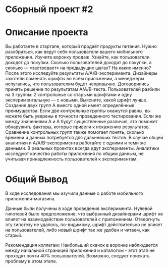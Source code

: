 # Сборный проект #2
# Описание проекта
Вы работаете в стартапе, который продаёт продукты питания. Нужно разобраться, как ведут себя пользователи вашего мобильного приложения. 
Изучите воронку продаж. Узнайте, как пользователи доходят до покупки. Сколько пользователей доходит до покупки, а сколько — «застревает» на предыдущих шагах? На каких именно?
После этого исследуйте результаты A/A/B-эксперимента. Дизайнеры захотели поменять шрифты во всём приложении, а менеджеры испугались, что пользователям будет непривычно. Договорились принять решение по результатам A/A/B-теста. Пользователей разбили на 3 группы: 2 контрольные со старыми шрифтами и одну экспериментальную — с новыми. Выясните, какой шрифт лучше.
Создание двух групп A вместо одной имеет определённые преимущества. Если две контрольные группы окажутся равны, вы можете быть уверены в точности проведенного тестирования. Если же между значениями A и A будут существенные различия, это поможет обнаружить факторы, которые привели к искажению результатов. Сравнение контрольных групп также помогает понять, сколько времени и данных потребуется для дальнейших тестов.
В случае общей аналитики и A/A/B-эксперимента работайте с одними и теми же данными. В реальных проектах всегда идут эксперименты. Аналитики исследуют качество работы приложения по общим данным, не учитывая принадлежность пользователей к экспериментам.

# Общий Вывод

В ходе исследования мы изучили данные о работе мобильного приложения-магазина.

Данные были получены в ходе проведения эксперимента. Нулевой гипотезой было предположение, что выбранный дизайнерами шрифт не влияет на взаимодействие пользователей с приложением. Отвергнуть эту гипотезу не удалось, по-видимому, шрифт действительно не влияет на пользователей, либо новый шрифт так же удобен и читаем, как старый.

Рекомендация коллегам: Наибольший скачок в воронке наблюдается между начальной страницей приложения и каталогом - этот этап не проходят почти 40% пользователей. Возможно, следует поискать проблему в этом этапе.

